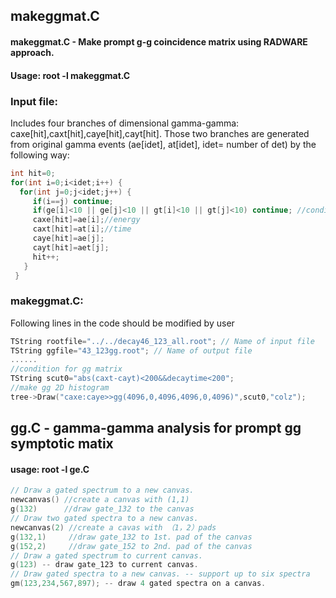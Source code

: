 
## makeggmat.C
#### makeggmat.C - Make prompt g-g coincidence matrix using RADWARE approach.
#### Usage: root -l makeggmat.C
### Input file: 
 Includes four branches of dimensional gamma-gamma: caxe[hit],caxt[hit],caye[hit],cayt[hit].
 Those two branches are generated from original gamma events (ae[idet], at[idet], idet= number of det) by the following way:
 ```cpp
 int hit=0;
 for(int i=0;i<idet;i++) {
   for(int j=0;j<idet;j++) {
      if(i==j) continue;
      if(ge[i]<10 || ge[j]<10 || gt[i]<10 || gt[j]<10) continue; //condition for gamma-gamma coincidence.
      caxe[hit]=ae[i];//energy
      caxt[hit]=at[i];//time
      caye[hit]=ae[j];
      cayt[hit]=aet[j];
      hit++;
    }
  }
 ```   
### makeggmat.C:
Following lines in the code should be modified by user

 ```cpp
 TString rootfile="../../decay46_123_all.root"; // Name of input file
 TString ggfile="43_123gg.root"; // Name of output file
 ......
 //condition for gg matrix 
 TString scut0="abs(caxt-cayt)<200&&decaytime<200"; 
 //make gg 2D histogram 
 tree->Draw("caxe:caye>>gg(4096,0,4096,4096,0,4096)",scut0,"colz");
 ```
## gg.C - gamma-gamma analysis for prompt gg symptotic matix
#### usage: root -l ge.C 
 ```cpp
// Draw a gated spectrum to a new canvas.
newcanvas() //create a canvas with (1,1)
g(132)      //draw gate_132 to the canvas
// Draw two gated spectra to a new canvas.
newcanvas(2) //create a cavas with （1，2）pads
g(132,1)     //draw gate_132 to 1st. pad of the canvas
g(152,2)     //draw gate_152 to 2nd. pad of the canvas
// Draw a gated spectrum to current canvas.
g(123) -- draw gate_123 to current canvas.
// Draw gated spectra to a new canvas. -- support up to six spectra
gm(123,234,567,897); -- draw 4 gated spectra on a canvas.
```

